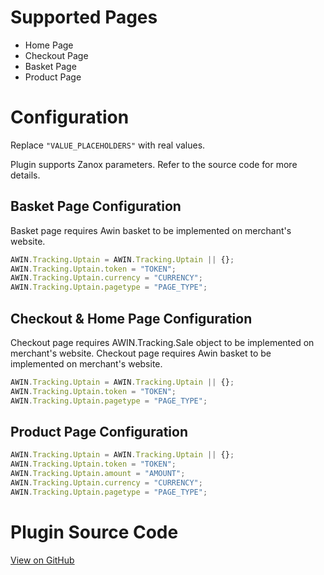 
# Supported Pages

- Home Page
- Checkout Page
- Basket Page
- Product Page

# Configuration

Replace `"VALUE_PLACEHOLDERS"` with real values.

Plugin supports Zanox parameters. Refer to the source code for more
details.

## Basket Page Configuration

Basket page requires Awin basket to be implemented on merchant's
website.

``` javascript
AWIN.Tracking.Uptain = AWIN.Tracking.Uptain || {};
AWIN.Tracking.Uptain.token = "TOKEN";
AWIN.Tracking.Uptain.currency = "CURRENCY";
AWIN.Tracking.Uptain.pagetype = "PAGE_TYPE";
```



## Checkout & Home Page Configuration

Checkout page requires AWIN.Tracking.Sale object to be implemented on
merchant's website. Checkout page requires Awin basket to be implemented
on merchant's website.

``` javascript
AWIN.Tracking.Uptain = AWIN.Tracking.Uptain || {};
AWIN.Tracking.Uptain.token = "TOKEN";
AWIN.Tracking.Uptain.pagetype = "PAGE_TYPE";
```



## Product Page Configuration

``` javascript
AWIN.Tracking.Uptain = AWIN.Tracking.Uptain || {};
AWIN.Tracking.Uptain.token = "TOKEN";
AWIN.Tracking.Uptain.amount = "AMOUNT";
AWIN.Tracking.Uptain.currency = "CURRENCY";
AWIN.Tracking.Uptain.pagetype = "PAGE_TYPE";
```



# Plugin Source Code

[View on
GitHub](https://github.com/awin/awin-tracking/blob/master/web/thirdparty/uptain.js)